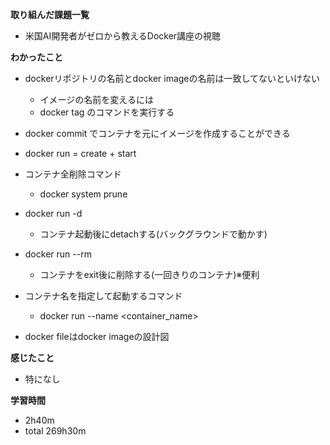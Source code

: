 **取り組んだ課題一覧**
* 米国AI開発者がゼロから教えるDocker講座の視聴

**わかったこと**
* dockerリポジトリの名前とdocker imageの名前は一致してないといけない
  * イメージの名前を変えるには
  * docker tag <source> <target>のコマンドを実行する

* docker commit <container> <image>でコンテナを元にイメージを作成することができる
* docker run = create + start

* コンテナ全削除コマンド
  * docker system prune

* docker run -d <image>
  * コンテナ起動後にdetachする(バックグラウンドで動かす)
* docker run --rm <image>
  * コンテナをexit後に削除する(一回きりのコンテナ)※便利

* コンテナ名を指定して起動するコマンド
  * docker run --name <container_name> <image>

* docker fileはdocker imageの設計図

**感じたこと**
* 特になし

**学習時間**
* 2h40m
 * total 269h30m
